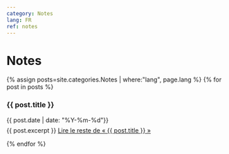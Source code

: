 ```yaml
---
category: Notes
lang: FR
ref: notes
---
```



<h1>Notes</h1>
<div class="posts">
    {% assign posts=site.categories.Notes | where:"lang", page.lang %}
  {% for post in posts %}
   <article class="post">

   <h3 style="margin-bottom:0">
   
   {{ post.title }}
      </h3>
      <div class="date">
        {{ post.date | date: "%Y-%m-%d"}}
      </div>
           <p style="margin-top: .5em;">
        {{ post.excerpt }} <a href="{{ site.baseurl }}{{ post.url }}" class="read-more"><span class="fa fa-arrow-right"></span> Lire le reste de « {{ post.title }} »</a>
      </p>


   </article>
    
  {% endfor %}
</div>
